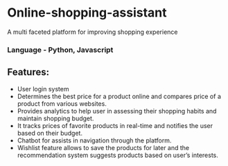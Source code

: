 # Online-shopping-assistant
A multi faceted platform for improving shopping experience

### Language - Python, Javascript

## Features:
* User login system
* Determines the best price for a product online and compares price of a product from various websites.
* Provides analytics to help user in assessing their shopping habits and maintain shopping budget.
* It tracks prices of favorite products in real-time and notifies the user based on their budget.
* Chatbot for assists in navigation through the platform. 
* Wishlist feature allows to save the products for later and the recommendation system suggests products based on user’s interests.

